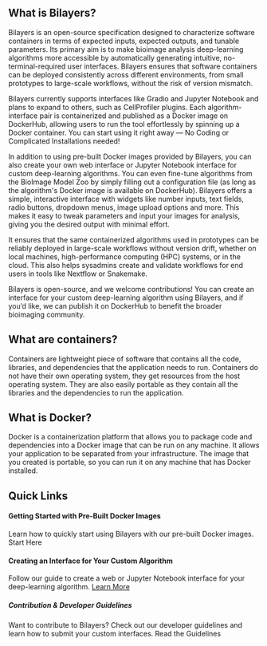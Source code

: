 ## What is Bilayers?

Bilayers is an open-source specification designed to characterize software containers in terms of expected inputs, expected outputs, and tunable parameters. Its primary aim is to make bioimage analysis deep-learning algorithms more accessible by automatically generating intuitive, no-terminal-required user interfaces. Bilayers ensures that software containers can be deployed consistently across different environments, from small prototypes to large-scale workflows, without the risk of version mismatch.

Bilayers currently supports interfaces like Gradio and Jupyter Notebook and plans to expand to others, such as CellProfiler plugins. Each algorithm-interface pair is containerized and published as a Docker image on DockerHub, allowing users to run the tool effortlessly by spinning up a Docker container. You can start using it right away — No Coding or Complicated Installations needed!


In addition to using pre-built Docker images provided by Bilayers, you can also create your own web interface or Jupyter Notebook interface for custom deep-learning algorithms. You can even fine-tune algorithms from the BioImage Model Zoo by simply filling out a configuration file (as long as the algorithm's Docker image is available on DockerHub). Bilayers offers a simple, interactive interface with widgets like number inputs, text fields, radio buttons, dropdown menus, image upload options and more. This makes it easy to tweak parameters and input your images for analysis, giving you the desired output with minimal effort.

It ensures that the same containerized algorithms used in prototypes can be reliably deployed in large-scale workflows without version drift, whether on local machines, high-performance computing (HPC) systems, or in the cloud. This also helps sysadmins create and validate workflows for end users in tools like Nextflow or Snakemake.

Bilayers is open-source, and we welcome contributions! You can create an interface for your custom deep-learning algorithm using Bilayers, and if you’d like, we can publish it on DockerHub to benefit the broader bioimaging community.

## What are containers?
Containers are lightweight piece of software that contains all the code, libraries, and dependencies that the application needs to run. Containers do not have their own operating system, they get resources from the host operating system. They are also easily portable as they contain all the libraries and the dependencies to run the application.

## What is Docker?
Docker is a containerization platform that allows you to package code and dependencies into a Docker image that can be run on any machine. It allows your application to be separated from your infrastructure. The image that you created is portable, so you can run it on any machine that has Docker installed.

## Quick Links
#### Getting Started with Pre-Built Docker Images
Learn how to quickly start using Bilayers with our pre-built Docker images. Start Here

#### Creating an Interface for Your Custom Algorithm
Follow our guide to create a web or Jupyter Notebook interface for your deep-learning algorithm. [Learn More](../main)

##### Contribution & Developer Guidelines
Want to contribute to Bilayers? Check out our developer guidelines and learn how to submit your custom interfaces. Read the Guidelines